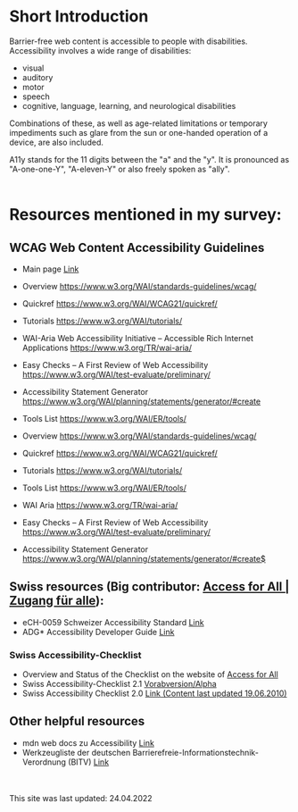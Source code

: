 # Short Introduction
Barrier-free web content is accessible to people with disabilities. Accessibility involves a wide range of disabilities:
- visual
- auditory
- motor
- speech
- cognitive, language, learning, and neurological disabilities

Combinations of these, as well as age-related limitations or temporary impediments such as glare from the sun or one-handed operation of a device, are also included.

A11y stands for the 11 digits between the "a" and the "y". It is pronounced as "A-one-one-Y", "A-eleven-Y" or also freely spoken as "ally". <br><br>


# Resources mentioned in my survey:

## WCAG Web Content Accessibility Guidelines 
- Main page <a href="https://www.w3.org/WAI/" target="_blank">Link</a>
- Overview <a href="https://www.w3.org/WAI/standards-guidelines/wcag/" target="_blank">https://www.w3.org/WAI/standards-guidelines/wcag/</a>
- Quickref <a href="https://www.w3.org/WAI/WCAG21/quickref/" target="_blank">https://www.w3.org/WAI/WCAG21/quickref/</a>
- Tutorials <a href="https://www.w3.org/WAI/tutorials/" target="_blank">https://www.w3.org/WAI/tutorials/</a>
- WAI-Aria Web Accessibility Initiative – Accessible Rich Internet Applications <a href="https://www.w3.org/TR/wai-aria/" target="_blank">https://www.w3.org/TR/wai-aria/</a>
- Easy Checks – A First Review of Web Accessibility <a href="https://www.w3.org/WAI/test-evaluate/preliminary/" target="_blank">https://www.w3.org/WAI/test-evaluate/preliminary/</a>
- Accessibility Statement Generator <a href="https://www.w3.org/WAI/planning/statements/generator/#create" target="_blank">https://www.w3.org/WAI/planning/statements/generator/#create</a>
- Tools List <a href="https://www.w3.org/WAI/ER/tools/" target="_blank">https://www.w3.org/WAI/ER/tools/</a>


- Overview https://www.w3.org/WAI/standards-guidelines/wcag/
- Quickref https://www.w3.org/WAI/WCAG21/quickref/
- Tutorials https://www.w3.org/WAI/tutorials/
- Tools List https://www.w3.org/WAI/ER/tools/
- WAI Aria https://www.w3.org/TR/wai-aria/
- Easy Checks – A First Review of Web Accessibility https://www.w3.org/WAI/test-evaluate/preliminary/
- Accessibility Statement Generator https://www.w3.org/WAI/planning/statements/generator/#create$

## Swiss resources (Big contributor: <a href="https://www.access-for-all.ch/ch/" target="_blank">Access for All | Zugang für alle</a>): 
- eCH-0059 Schweizer Accessibility Standard <a href="http://ech.ch/de/standards/60476" target="_blank">Link</a>
- ADG* Accessibility Developer Guide <a href="https://www.accessibility-developer-guide.com/" target="_blank">Link</a>
### Swiss Accessibility-Checklist
- Overview and Status of the Checklist on the website of <a href="https://www.access-for-all.ch/ch/barrierefreiheit/barrierefreies-webdesign/accessibility-checkliste-2-1.html" target="_blank">Access for All</a>
- Swiss Accessibility-Checklist 2.1 <a href="https://a11y.digitaldialog.swiss/" target="_blank">Vorabversion/Alpha</a>
- Swiss Accessibility Checklist 2.0 <a href="https://www.accessibility-checklist.ch/" target="_blank">Link (Content last updated 19.06.2010)</a>

## Other helpful resources
- mdn web docs zu Accessibility <a href="https://developer.mozilla.org/en-US/docs/Web/Accessibility" target="_blank">Link</a>
- Werkzeugliste der deutschen Barrierefreie-Informationstechnik-Verordnung (BITV) <a href="https://www.bitvtest.de/bitv_test/das_testverfahren_im_detail/werkzeugliste.html" target="_blank">Link</a>


<br><br>
This site was last updated: 24.04.2022